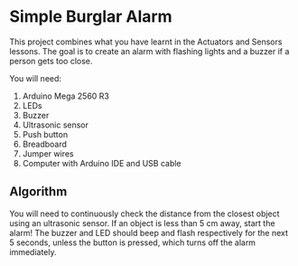 # Simple Burglar Alarm

This project combines what you have learnt in the Actuators and Sensors lessons. The goal is to create an alarm with flashing lights and a buzzer if a person gets too close.

You will need:
1. Arduino Mega 2560 R3
2. LEDs
3. Buzzer
4. Ultrasonic sensor
5. Push button
6. Breadboard
7. Jumper wires
8. Computer with Arduino IDE and USB cable

## Algorithm

You will need to continuously check the distance from the closest object using an ultrasonic sensor. If an object is less than 5 cm away, start the alarm! The buzzer and LED should beep and flash respectively for the next 5 seconds, unless the button is pressed, which turns off the alarm immediately.